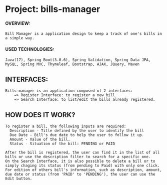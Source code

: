 # Project: bills-manager
#### OVERVIEW: 
    Bill Manager is a application design to keep a track of one's bills in a simple way.

#### USED TECHNOLOGIES:
    Java(17), Spring Boot(3.0.6), Spring Validation, Spring Data JPA, MySQL, Spring MVC, Thymeleaf, Bootstrap, AJAX, JQuery, Maven

## INTERFACES:
    Bills-manager is an application composed of 2 interfaces:
        => Register Interface: to register a new bill
        => Search Interface: to list/edit the bills already registered.

  ## HOW DOES IT WORK?
    To register a bill, the following inputs are required:
      Description - Title defined by the user to identify the bill
      Due Date - Bill's due date to help the user to follow it up.
      Amount - Value of the bill.
      Status - Situation of the bill: PENDING or PAID

    After the bill is registered, the user can find it in the list of all bills or use the description filter to search for a specific one.
    On the Search Interface, it is also possible to delete a bill or to simply chaging its status (from pending to Paid) with only one click.
    For edition of others bill's information, such as description, amount, due date or status (from 'PAID' to 'PENDING'), the user can use the Edit button.
 
